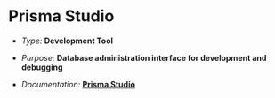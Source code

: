 # Prisma Studio

- _Type:_ **Development Tool**

- _Purpose:_ **Database administration interface for development and debugging**

- _Documentation:_ **[Prisma Studio](../docs/apps/studio.mdx)**
